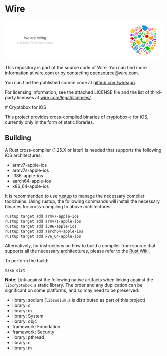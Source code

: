 # Wire

[![Wire logo](https://github.com/wireapp/wire/blob/master/assets/header-small.png?raw=true)](https://wire.com/jobs/)

This repository is part of the source code of Wire. You can find more information at [wire.com](https://wire.com) or by contacting opensource@wire.com.

You can find the published source code at [github.com/wireapp](https://github.com/wireapp). 

For licensing information, see the attached LICENSE file and the list of third-party licenses at [wire.com/legal/licenses/](https://wire.com/legal/licenses/).

# Cryptobox for iOS

This project provides cross-compiled binaries of [cryptobox-c](https://github.com/wireapp/cryptobox-c) for iOS, currently only in the form of static libraries.

## Building

A Rust cross-compiler (1.25.X or later) is needed that supports the following iOS architectures:

  * armv7-apple-ios
  * armv7s-apple-ios
  * i386-apple-ios
  * aarch64-apple-ios
  * x86_64-apple-ios

It is recommended to use [rustup](https://github.com/rust-lang-nursery/rustup.rs) to manage the necessary
compiler toolchains. Using rustup, the following commands will install the necessary binaries for
cross-compiling to above architectures:

    rustup target add armv7-apple-ios
    rustup target add armv7s-apple-ios
    rustup target add i386-apple-ios
    rustup target add aarch64-apple-ios
    rustup target add x86_64-apple-ios

Alternatively, for instructions on how to build a compiler from source that supports
all the necessary architectures, please refer to the [Rust Wiki](https://github.com/rust-lang/rust-wiki-backup/blob/master/Doc-building-for-ios.md).

To perform the build:

    make dist

**Note**: Link against the following native artifacts when linking against the `libcryptobox.a` static library. The order and any duplication can be significant on some platforms, and so may need to be preserved:

  * library: sodium (`libsodium.a` is distributed as part of this project)
  * library: c
  * library: m
  * library: System
  * library: objc
  * framework: Foundation
  * framework: Security
  * library: pthread
  * library: c
  * library: m
